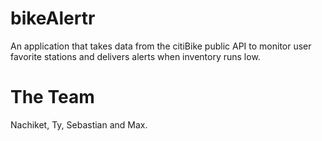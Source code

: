 # bikeAlertr
An application that takes data from the citiBike public API to monitor user favorite stations and delivers alerts when inventory runs low.

# The Team
Nachiket, Ty, Sebastian and Max.